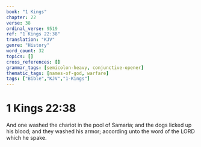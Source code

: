 ```yaml
---
book: "1 Kings"
chapter: 22
verse: 38
ordinal_verse: 9519
ref: "1 Kings 22:38"
translation: "KJV"
genre: "History"
word_count: 32
topics: []
cross_references: []
grammar_tags: [semicolon-heavy, conjunctive-opener]
thematic_tags: [names-of-god, warfare]
tags: ["Bible","KJV","1-Kings"]
---
```


# 1 Kings 22:38

And one washed the chariot in the pool of Samaria; and the dogs licked up his blood; and they washed his armor; according unto the word of the LORD which he spake.
